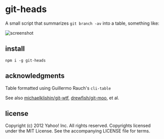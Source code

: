 git-heads
=========
A small script that summarizes `git branch -av` into a table, something like:

![screenshot](http://i.imgur.com/KhnxD.png)

install
-------

    npm i -g git-heads

acknowledgments
---------------

Table formatted using Guillermo Rauch's `cli-table`

See also [michaelklishin/git-wtf](https://github.com/michaelklishin/git-wtf), [drewfish/git-moo](https://github.com/drewfish/git-moo), et al.

license
-------
Copyright (c) 2012 Yahoo! Inc.  All rights reserved.
Copyrights licensed under the MIT License. See the accompanying LICENSE file for terms.
